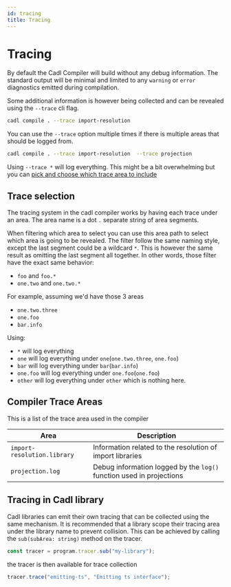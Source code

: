 ```yaml
---
id: tracing
title: Tracing
---
```


# Tracing

By default the Cadl Compiler will build without any debug information. The standard output will be minimal and limited to any `warning` or `error` diagnostics emitted during compilation.

Some additional information is however being collected and can be revealed using the `--trace` cli flag.

```bash
cadl compile . --trace import-resolution
```

You can use the `--trace` option multiple times if there is multiple areas that should be logged from.

```bash
cadl compile . --trace import-resolution  --trace projection
```

Using `--trace *` will log everything. This might be a bit overwhelming but you can [pick and choose which trace area to include](#trace-selection)

## Trace selection

The tracing system in the cadl compiler works by having each trace under an area. The area name is a dot `.` separate string of area segments.

When filtering which area to select you can use this area path to select which area is going to be revealed.
The filter follow the same naming style, except the last segment could be a wildcard `*`. This is however the same result as omitting the last segment all together. In other words, those filter have the exact same behavior:

- `foo` and `foo.*`
- `one.two` and `one.two.*`

For example, assuming we'd have those 3 areas

- `one.two.three`
- `one.foo`
- `bar.info`

Using:

- `*` will log everything
- `one` will log everything under `one`(`one.two.three`, `one.foo`)
- `bar` will log everything under `bar`(`bar.info`)
- `one.foo` will log everything under `one.foo`(`one.foo`)
- `other` will log everything under `other` which is nothing here.

## Compiler Trace Areas

This is a list of the trace area used in the compiler

| Area                        | Description                                                          |
| --------------------------- | -------------------------------------------------------------------- |
| `import-resolution.library` | Information related to the resolution of import libraries            |
| `projection.log`            | Debug information logged by the `log()` function used in projections |

## Tracing in Cadl library

Cadl libraries can emit their own tracing that can be collected using the same mechanism. It is recommended that a library scope their tracing area under the library name to prevent collision. This can be achieved by calling the `sub(subArea: string)` method on the tracer.

```ts
const tracer = program.tracer.sub("my-library");
```

the tracer is then available for trace collection

```ts
tracer.trace("emitting-ts", "Emitting ts interface");
```
